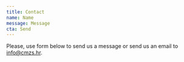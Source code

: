 ```yaml
---
title: Contact
name: Name
message: Message
cta: Send
---
```


Please, use form below to send us a message or send us an email to <a href="mailto:info@cmzs.hr">info@cmzs.hr</a>.